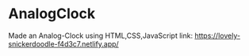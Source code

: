 # AnalogClock
Made an Analog-Clock using HTML,CSS,JavaScript
link: https://lovely-snickerdoodle-f4d3c7.netlify.app/
